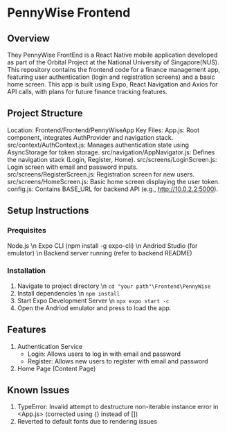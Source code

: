 # PennyWise Frontend

## Overview 
They PennyWise FrontEnd is a React Native mobile application developed as part of the Orbital Project at the National University of Singapore(NUS). This repository contains the frontend code for a finance management app, featuring user authentication (login and registration screens) and a basic home screen. This app is built using Expo, React Navigation and Axios for API calls, with plans for future finance tracking features.

## Project Structure
Location: Frontend/Frontend/PennyWiseApp
Key Files:
App.js: Root component, integrates AuthProvider and navigation stack.
src/context/AuthContext.js: Manages authentication state using AsyncStorage for token storage.
src/navigation/AppNavigator.js: Defines the navigation stack (Login, Register, Home).
src/screens/LoginScreen.js: Login screen with email and password inputs.
src/screens/RegisterScreen.js: Registration screen for new users.
src/screens/HomeScreen.js: Basic home screen displaying the user token.
config.js: Contains BASE_URL for backend API (e.g., http://10.0.2.2:5000).

## Setup Instructions

### Prequisites
Node.js \n
Expo CLI (npm install -g expo-cli) \n
Andriod Studio (for emulator) \n
Backend server running (refer to backend README)

### Installation
1. Navigate to project directory \n
```cd "your path"\Frontend\PennyWise```
2. Install dependencies \n
```npm install```
3. Start Expo Development Server \n
```npx expo start -c```
4. Open the Andriod emulator and press <a> to load the app.

## Features
1. Authentication Service
    - Login: Allows users to log in with email and password
    - Register: Allows new users to register with email and password
2. Home Page (Content Page)

## Known Issues
1. TypeError: Invalid attempt to destructure non-iterable instance error in <App.js> (corrected using {} instead of [])
2. Reverted to default fonts due to rendering issues
